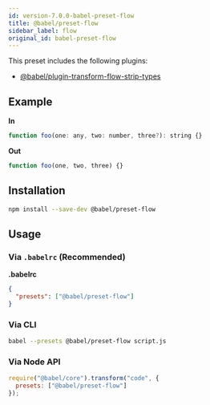 ```yaml
---
id: version-7.0.0-babel-preset-flow
title: @babel/preset-flow
sidebar_label: flow
original_id: babel-preset-flow
---
```


This preset includes the following plugins:

- [@babel/plugin-transform-flow-strip-types](https://babeljs.io/docs/plugins/transform-flow-strip-types/)

## Example

**In**

```javascript
function foo(one: any, two: number, three?): string {}
```

**Out**

```javascript
function foo(one, two, three) {}
```

## Installation

```sh
npm install --save-dev @babel/preset-flow
```

## Usage

### Via `.babelrc` (Recommended)

**.babelrc**

```json
{
  "presets": ["@babel/preset-flow"]
}
```

### Via CLI

```sh
babel --presets @babel/preset-flow script.js
```

### Via Node API

```javascript
require("@babel/core").transform("code", {
  presets: ["@babel/preset-flow"]
});
```

